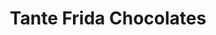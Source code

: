---
title: "Tante Frida Chocolates"
url: /san-carlos-de-bariloche/tante-frida-chocolates/
shop: Schokolade
---